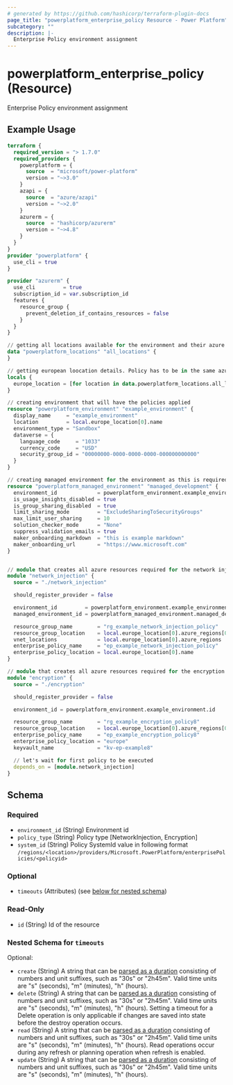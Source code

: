 ```yaml
---
# generated by https://github.com/hashicorp/terraform-plugin-docs
page_title: "powerplatform_enterprise_policy Resource - Power Platform"
subcategory: ""
description: |-
  Enterprise Policy environment assignment
---
```


# powerplatform_enterprise_policy (Resource)

Enterprise Policy environment assignment

## Example Usage

```terraform
terraform {
  required_version = "> 1.7.0"
  required_providers {
    powerplatform = {
      source  = "microsoft/power-platform"
      version = "~>3.0"
    }
    azapi = {
      source  = "azure/azapi"
      version = "~>2.0"
    }
    azurerm = {
      source  = "hashicorp/azurerm"
      version = "~>4.8"
    }
  }
}
provider "powerplatform" {
  use_cli = true
}

provider "azurerm" {
  use_cli         = true
  subscription_id = var.subscription_id
  features {
    resource_group {
      prevent_deletion_if_contains_resources = false
    }
  }
}

// getting all locations available for the environment and their azure regions
data "powerplatform_locations" "all_locations" {
}

// getting european loocation details. Policy has to be in the same azure region as the environment
locals {
  europe_location = [for location in data.powerplatform_locations.all_locations.locations : location if location.name == "europe"]
}

// creating environment that will have the policies applied
resource "powerplatform_environment" "example_environment" {
  display_name     = "example_environment"
  location         = local.europe_location[0].name
  environment_type = "Sandbox"
  dataverse = {
    language_code     = "1033"
    currency_code     = "USD"
    security_group_id = "00000000-0000-0000-0000-000000000000"
  }
}

// creating managed environment for the environment as this is required for encryption policy
resource "powerplatform_managed_environment" "managed_development" {
  environment_id             = powerplatform_environment.example_environment.id
  is_usage_insights_disabled = true
  is_group_sharing_disabled  = true
  limit_sharing_mode         = "ExcludeSharingToSecurityGroups"
  max_limit_user_sharing     = 10
  solution_checker_mode      = "None"
  suppress_validation_emails = true
  maker_onboarding_markdown  = "this is example markdown"
  maker_onboarding_url       = "https://www.microsoft.com"
}


// module that creates all azure resources required for the network injection policy and the policy itself
module "network_injection" {
  source = "./network_injection"

  should_register_provider = false

  environment_id         = powerplatform_environment.example_environment.id
  managed_environment_id = powerplatform_managed_environment.managed_development.id

  resource_group_name        = "rg_example_network_injection_policy"
  resource_group_location    = local.europe_location[0].azure_regions[0]
  vnet_locations             = local.europe_location[0].azure_regions
  enterprise_policy_name     = "ep_example_network_injection_policy"
  enterprise_policy_location = local.europe_location[0].name
}

// module that creates all azure resources required for the encryption policy and the policy itself
module "encryption" {
  source = "./encryption"

  should_register_provider = false

  environment_id = powerplatform_environment.example_environment.id

  resource_group_name        = "rg_example_encryption_policy8"
  resource_group_location    = local.europe_location[0].azure_regions[0]
  enterprise_policy_name     = "ep_example_encryption_policy8"
  enterprise_policy_location = "europe"
  keyvault_name              = "kv-ep-example8"

  // let's wait for first policy to be executed
  depends_on = [module.network_injection]
}
```

<!-- schema generated by tfplugindocs -->
## Schema

### Required

- `environment_id` (String) Environment id
- `policy_type` (String) Policy type [NetworkInjection, Encryption]
- `system_id` (String) Policy SystemId value in following format `/regions/<location>/providers/Microsoft.PowerPlatform/enterprisePolicies/<policyid>`

### Optional

- `timeouts` (Attributes) (see [below for nested schema](#nestedatt--timeouts))

### Read-Only

- `id` (String) Id of the resource

<a id="nestedatt--timeouts"></a>
### Nested Schema for `timeouts`

Optional:

- `create` (String) A string that can be [parsed as a duration](https://pkg.go.dev/time#ParseDuration) consisting of numbers and unit suffixes, such as "30s" or "2h45m". Valid time units are "s" (seconds), "m" (minutes), "h" (hours).
- `delete` (String) A string that can be [parsed as a duration](https://pkg.go.dev/time#ParseDuration) consisting of numbers and unit suffixes, such as "30s" or "2h45m". Valid time units are "s" (seconds), "m" (minutes), "h" (hours). Setting a timeout for a Delete operation is only applicable if changes are saved into state before the destroy operation occurs.
- `read` (String) A string that can be [parsed as a duration](https://pkg.go.dev/time#ParseDuration) consisting of numbers and unit suffixes, such as "30s" or "2h45m". Valid time units are "s" (seconds), "m" (minutes), "h" (hours). Read operations occur during any refresh or planning operation when refresh is enabled.
- `update` (String) A string that can be [parsed as a duration](https://pkg.go.dev/time#ParseDuration) consisting of numbers and unit suffixes, such as "30s" or "2h45m". Valid time units are "s" (seconds), "m" (minutes), "h" (hours).
